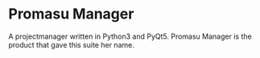 # Promasu Manager
A projectmanager written in Python3 and PyQt5.
Promasu Manager is the product that gave this suite her name.
